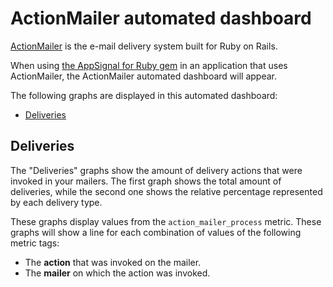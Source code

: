 # ActionMailer automated dashboard

[ActionMailer](https://guides.rubyonrails.org/action_mailer_basics.html) is the e-mail delivery system built for Ruby on Rails.

When using [the AppSignal for Ruby gem](https://docs.appsignal.com/ruby/integrations/mongodb.html) in an application that uses ActionMailer, the ActionMailer automated dashboard will appear.

The following graphs are displayed in this automated dashboard:

- [Deliveries](#deliveries)

## Deliveries

The "Deliveries" graphs show the amount of delivery actions that were invoked in your mailers. The first graph shows the total amount of deliveries, while the second one shows the relative percentage represented by each delivery type.

These graphs display values from the `action_mailer_process` metric. These graphs will show a line for each combination of values of the following metric tags:

- The **action** that was invoked on the mailer.
- The **mailer** on which the action was invoked. 
